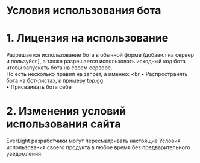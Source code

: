 # Условия использования бота

# 1. Лицензия на использование
Разрешается использование бота в обычной форме (добавил на сервер и пользуйся), а также разрешается использовать исходный код бота чтобы запускать бота на своем сервере. <br>
Но есть несколько правил на запрет, а именно: <br
    • Распространять бота на бот-листах, к примеру top.gg <br>
    • Присваивать бота себе

# 2. Изменения условий использования сайта
EverLight разработчики могут пересматривать настоящие Условия использования своего продукта в любое время без предварительного уведомления.
